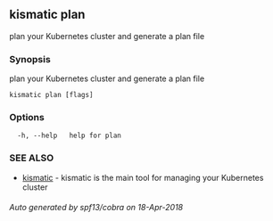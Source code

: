 ## kismatic plan

plan your Kubernetes cluster and generate a plan file

### Synopsis

plan your Kubernetes cluster and generate a plan file

```
kismatic plan [flags]
```

### Options

```
  -h, --help   help for plan
```

### SEE ALSO

* [kismatic](kismatic.md)	 - kismatic is the main tool for managing your Kubernetes cluster

###### Auto generated by spf13/cobra on 18-Apr-2018
